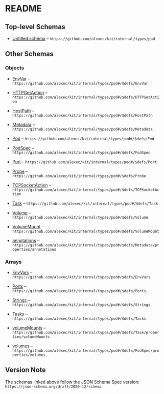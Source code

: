 # README

## Top-level Schemas

*   [Untitled schema](./pod.md) – `https://github.com/alexec/kit/internal/types/pod`

## Other Schemas

### Objects

*   [EnvVar](./pod-defs-envvar.md "A environment variable") – `https://github.com/alexec/kit/internal/types/pod#/$defs/EnvVar`

*   [HTTPGetAction](./pod-defs-httpgetaction.md "HTTPGetAction describes an action based on HTTP Get requests") – `https://github.com/alexec/kit/internal/types/pod#/$defs/HTTPGetAction`

*   [HostPath](./pod-defs-hostpath.md) – `https://github.com/alexec/kit/internal/types/pod#/$defs/HostPath`

*   [Metadata](./pod-defs-metadata.md) – `https://github.com/alexec/kit/internal/types/pod#/$defs/Metadata`

*   [Pod](./pod-defs-pod.md) – `https://github.com/alexec/kit/internal/types/pod#/$defs/Pod`

*   [PodSpec](./pod-defs-podspec.md "Task is a unit of work that should be run") – `https://github.com/alexec/kit/internal/types/pod#/$defs/PodSpec`

*   [Port](./pod-defs-port.md "A port to expose") – `https://github.com/alexec/kit/internal/types/pod#/$defs/Port`

*   [Probe](./pod-defs-probe.md "A probe to check if the task is alive, it will be restarted if not") – `https://github.com/alexec/kit/internal/types/pod#/$defs/Probe`

*   [TCPSocketAction](./pod-defs-tcpsocketaction.md "TCPSocketAction describes an action based on opening a socket") – `https://github.com/alexec/kit/internal/types/pod#/$defs/TCPSocketAction`

*   [Task](./pod-defs-task.md "A task is a container or a command to run") – `https://github.com/alexec/kit/internal/types/pod#/$defs/Task`

*   [Volume](./pod-defs-volume.md) – `https://github.com/alexec/kit/internal/types/pod#/$defs/Volume`

*   [VolumeMount](./pod-defs-volumemount.md "VolumeMount describes a mounting of a Volume within a container") – `https://github.com/alexec/kit/internal/types/pod#/$defs/VolumeMount`

*   [annotations](./pod-defs-metadata-properties-annotations.md "Annotations is an unstructured key value map stored with a resource that may be set by external tools to store and retrieve arbitrary metadata") – `https://github.com/alexec/kit/internal/types/pod#/$defs/Metadata/properties/annotations`

### Arrays

*   [EnvVars](./pod-defs-envvars.md "A list of environment variables") – `https://github.com/alexec/kit/internal/types/pod#/$defs/EnvVars`

*   [Ports](./pod-defs-ports.md "A list of ports to expose") – `https://github.com/alexec/kit/internal/types/pod#/$defs/Ports`

*   [Strings](./pod-defs-strings.md) – `https://github.com/alexec/kit/internal/types/pod#/$defs/Strings`

*   [Tasks](./pod-defs-tasks.md) – `https://github.com/alexec/kit/internal/types/pod#/$defs/Tasks`

*   [volumeMounts](./pod-defs-task-properties-volumemounts.md "Volumes to mount in the container") – `https://github.com/alexec/kit/internal/types/pod#/$defs/Task/properties/volumeMounts`

*   [volumes](./pod-defs-podspec-properties-volumes.md "Volumes is a list of volumes that can be mounted by containers belonging to the pod") – `https://github.com/alexec/kit/internal/types/pod#/$defs/PodSpec/properties/volumes`

## Version Note

The schemas linked above follow the JSON Schema Spec version: `https://json-schema.org/draft/2020-12/schema`
